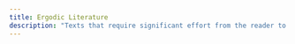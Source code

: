 ```yaml
---
title: Ergodic Literature
description: "Texts that require significant effort from the reader to traverse, often involving non-linear navigation and interaction that contribute to the narrative's meaning"
---
```


